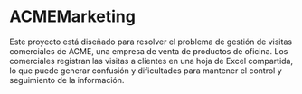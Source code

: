 # ACMEMarketing
Este proyecto está diseñado para resolver el problema de gestión de visitas comerciales de ACME, una empresa de venta de productos de oficina. Los comerciales registran las visitas a clientes en una hoja de Excel compartida, lo que puede generar confusión y dificultades para mantener el control y seguimiento de la información.
